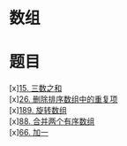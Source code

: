 # 数组

# 题目  
[x][15. 三数之和](https://leetcode-cn.com/problems/3sum/)  
[x][26. 删除排序数组中的重复项](https://leetcode-cn.com/problems/remove-duplicates-from-sorted-array/)  
[x][189. 旋转数组](https://leetcode-cn.com/problems/rotate-array/)  
[x][88. 合并两个有序数组](https://leetcode-cn.com/problems/merge-sorted-array/)  
[x][66. 加一](https://leetcode-cn.com/problems/plus-one/)  